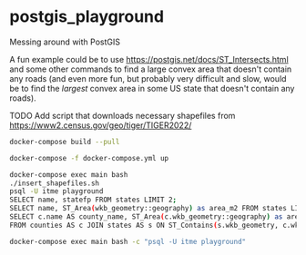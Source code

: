 # postgis_playground

Messing around with PostGIS

A fun example could be to use https://postgis.net/docs/ST_Intersects.html
and some other commands to find a large convex area that doesn't contain any roads
(and even more fun, but probably very difficult and slow, would be to find the
_largest_ convex area in some US state that doesn't contain any roads).

TODO Add script that downloads necessary shapefiles from https://www2.census.gov/geo/tiger/TIGER2022/

```bash
docker-compose build --pull
```

```bash
docker-compose -f docker-compose.yml up
```

```bash
docker-compose exec main bash
./insert_shapefiles.sh
psql -U itme playground
SELECT name, statefp FROM states LIMIT 2;
SELECT name, ST_Area(wkb_geometry::geography) as area_m2 FROM states LIMIT 3;
SELECT c.name AS county_name, ST_Area(c.wkb_geometry::geography) as area_m2
FROM counties AS c JOIN states AS s ON ST_Contains(s.wkb_geometry, c.wkb_geometry) WHERE s.name = 'Illinois' LIMIT 3;
```

```bash
docker-compose exec main bash -c "psql -U itme playground"
```
